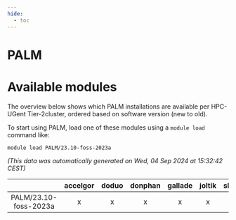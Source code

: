 ```yaml
---
hide:
  - toc
---
```


PALM
====

# Available modules


The overview below shows which PALM installations are available per HPC-UGent Tier-2cluster, ordered based on software version (new to old).

To start using PALM, load one of these modules using a `module load` command like:

```shell
module load PALM/23.10-foss-2023a
```

*(This data was automatically generated on Wed, 04 Sep 2024 at 15:32:42 CEST)*  

| |accelgor|doduo|donphan|gallade|joltik|shinx|skitty|
| :---: | :---: | :---: | :---: | :---: | :---: | :---: | :---: |
|PALM/23.10-foss-2023a|x|x|x|x|x|x|x|
